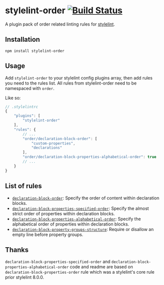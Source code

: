 # stylelint-order [![Build Status][ci-img]][ci]

A plugin pack of order related linting rules for [stylelint].

## Installation

```
npm install stylelint-order
```

## Usage

Add `stylelint-order` to your stylelint config plugins array, then add rules you need to the rules list. All rules from stylelint-order need to be namespaced with `order`.

Like so:

```js
// .stylelintrc
{
	"plugins": [
		"stylelint-order"
	],
	"rules": {
		// ...
		"order/declaration-block-order": [
			"custom-properties",
			"declarations"
		],
		"order/declaration-block-properties-alphabetical-order": true
		// ...
	}
}
```

## List of rules

* [`declaration-block-order`](./rules/declaration-block-order/README.md): Specify the order of content within declaration blocks.
* [`declaration-block-properties-specified-order`](./rules/declaration-block-properties-specified-order/README.md): Specify the almost strict order of properties within declaration blocks.
* [`declaration-block-properties-alphabetical-order`](./rules/declaration-block-properties-alphabetical-order/README.md): Specify the alphabetical order of properties within declaration blocks.
* [`declaration-block-property-groups-structure`](./rules/declaration-block-property-groups-structure/README.md): Require or disallow an empty line before property groups.

## Thanks

`declaration-block-properties-specified-order` and `declaration-block-properties-alphabetical-order` code and readme are based on `declaration-block-properties-order` rule which was a stylelint's core rule prior stylelint 8.0.0.

[ci-img]: https://travis-ci.org/hudochenkov/stylelint-order.svg
[ci]: https://travis-ci.org/hudochenkov/stylelint-order

[stylelint]: http://stylelint.io/
